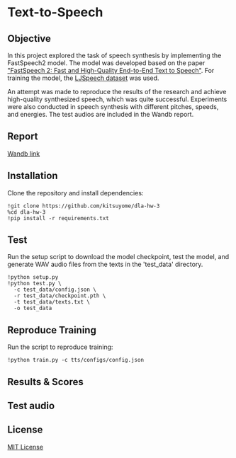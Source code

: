 # Text-to-Speech

## Objective

In this project explored the task of speech synthesis by implementing the FastSpeech2 model. The model was developed based on the paper ["FastSpeech 2: Fast and High-Quality End-to-End Text to Speech"](http://keithito.com/LJ-Speech-Dataset). For training the model, the [LJSpeech dataset](http://keithito.com/LJ-Speech-Dataset) was used.

An attempt was made to reproduce the results of the research and achieve high-quality synthesized speech, which was quite successful. Experiments were also conducted in speech synthesis with different pitches, speeds, and energies. The test audios are included in the Wandb report.

## Report

[Wandb link]()

## Installation

Clone the repository and install dependencies:

```
!git clone https://github.com/kitsuyome/dla-hw-3
%cd dla-hw-3
!pip install -r requirements.txt
```

## Test

Run the setup script to download the model checkpoint, test the model, and generate WAV audio files from the texts in the 'test_data' directory.

```
!python setup.py
!python test.py \
  -c test_data/config.json \
  -r test_data/checkpoint.pth \
  -t test_data/texts.txt \
  -o test_data
```

## Reproduce Training

Run the script to reproduce training:

```
!python train.py -c tts/configs/config.json
```

## Results & Scores

## Test audio

## License

[MIT License](LICENSE)
